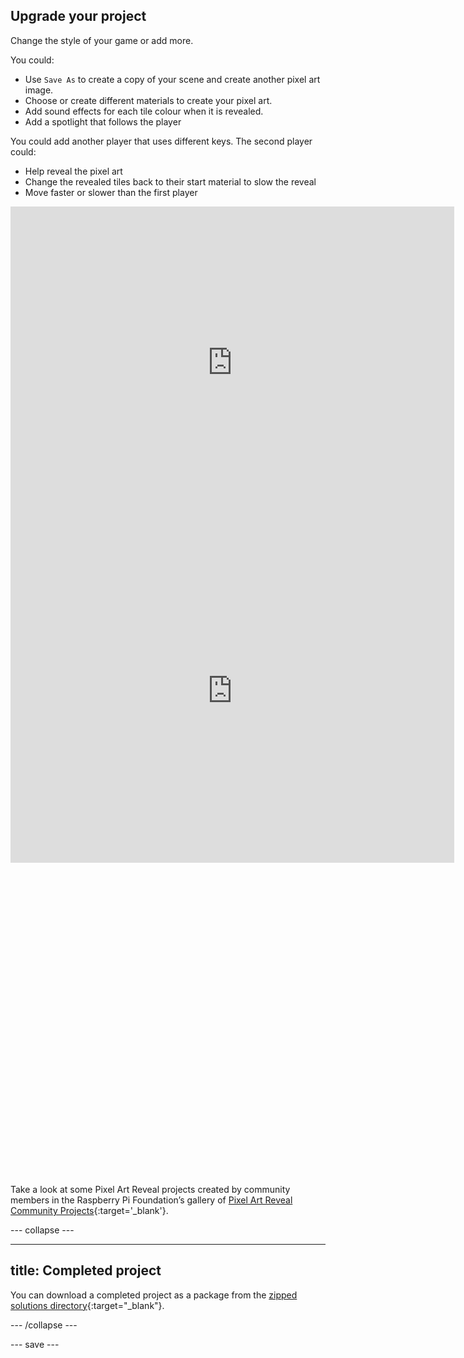 ## Upgrade your project

Change the style of your game or add more. 

You could:
+ Use `Save As` to create a copy of your scene and create another pixel art image.
+ Choose or create different materials to create your pixel art.
+ Add sound effects for each tile colour when it is revealed. 
+ Add a spotlight that follows the player

You could add another player that uses different keys. The second player could:
+ Help reveal the pixel art
+ Change the revealed tiles back to their start material to slow the reveal
+ Move faster or slower than the first player

<iframe allowtransparency="true" width="710" height="500" src="https://raspberrypilearning.github.io/unity-webgl/PixelArtRevealRocket" scrolling = "no" frameborder="0"></iframe>

<iframe allowtransparency="true" width="710" height="550" src="https://raspberrypilearning.github.io/unity-webgl/RaspberryPixelArt" scrolling = "no" frameborder="0"></iframe>

<iframe allowtransparency="true" width="710" height="500" src="hhttps://raspberrypilearning.github.io/unity-webgl/pixel_art" scrolling = "no" frameborder="0"></iframe>

Take a look at some Pixel Art Reveal projects created by community members in the Raspberry Pi Foundation’s gallery of [Pixel Art Reveal Community Projects](https://wke.lt/w/s/IlaRMQ){:target='_blank'}.

--- collapse ---

---
title: Completed project
---

You can download a completed project as a package from the [zipped solutions directory](https://rpf.io/p/en/pixel-art-reveal-get){:target="_blank"}.

--- /collapse ---

--- save ---